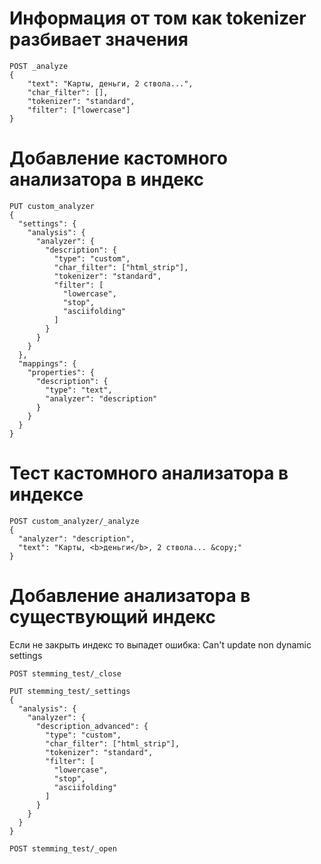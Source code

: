 # Информация от том как tokenizer разбивает значения

~~~
POST _analyze
{
    "text": "Карты, деньги, 2 ствола...",
    "char_filter": [],
    "tokenizer": "standard",
    "filter": ["lowercase"]
}
~~~


# Добавление кастомного анализатора в индекс

~~~
PUT custom_analyzer
{
  "settings": {
    "analysis": {
      "analyzer": {
        "description": {
          "type": "custom",
          "char_filter": ["html_strip"],
          "tokenizer": "standard",
          "filter": [
            "lowercase",
            "stop",
            "asciifolding"
          ]
        }
      }
    }
  },
  "mappings": {
    "properties": {
      "description": {
        "type": "text",
        "analyzer": "description"
      }
    }
  }
}
~~~

# Тест кастомного анализатора в индексе

~~~
POST custom_analyzer/_analyze
{
  "analyzer": "description", 
  "text": "Карты, <b>деньги</b>, 2 ствола... &copy;"
}
~~~


# Добавление анализатора в существующий индекс

Если не закрыть индекс то выпадет ошибка: Can't update non dynamic settings

~~~
POST stemming_test/_close

PUT stemming_test/_settings
{
  "analysis": {
    "analyzer": {
      "description_advanced": {
        "type": "custom",
        "char_filter": ["html_strip"],
        "tokenizer": "standard",
        "filter": [
          "lowercase",
          "stop",
          "asciifolding"
        ]
      }
    }
  }
}

POST stemming_test/_open
~~~

